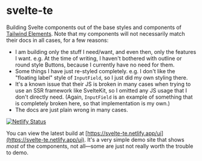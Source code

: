 # svelte-te

Building Svelte components out of the base styles and components of [Tailwind Elements](https://tailwind-elements.com). Note that my components will not necessarily match their docs in all cases, for a few reasons:

- I am building only the stuff I need/want, and even then, only the features I want. e.g. At the time of writing, I haven't bothered with outline or round style Buttons, because I currently have no need for them.
- Some things I have just re-styled completely. e.g. I don't like the "floating label" style of <code>InputField</code>, so I just did my own styling there.
- It's a known issue that their JS is broken in many cases when trying to use an SSR framework like SvelteKit, so I omitted any JS usage that I don't directly need. (Again, <code>InputField</code> is an example of something that is completely broken here, so that implementation is my own.)
- The docs are just plain wrong in many cases.

[![Netlify Status](https://api.netlify.com/api/v1/badges/5ae5a6d9-7a2d-4cca-88dc-aa45da519653/deploy-status)](https://app.netlify.com/sites/svelte-te/deploys)

You can view the latest build at [https://svelte-te.netlify.app/ui](https://svelte-te.netlify.app/ui). It's a very simple demo site that shows _most_ of the components, not all—some are just not really worth the trouble to demo.
